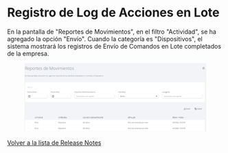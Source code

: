 # Registro de Log de Acciones en Lote

En la pantalla de "Reportes de Movimientos", en el filtro "Actividad", se ha agregado la opción "Envío". Cuando la categoría es "Dispositivos", el sistema mostrará los registros de Envío de Comandos en Lote completados de la empresa.

<figure><img src="../../.gitbook/assets/image (172).png" alt=""><figcaption></figcaption></figure>

[Volver a la lista de Release Notes](./)
